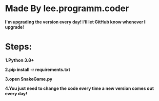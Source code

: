 # Made By lee.programm.coder

**I'm upgrading the version every day! I'll let GitHub know whenever I upgrade!**

# Steps:

  **1.Python 3.8+**
  
  **2.pip install -r requirements.txt**

  **3.open SnakeGame.py**
  
  **4.You just need to change the code every time a new version comes out every day!**
